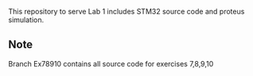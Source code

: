This repository to serve Lab 1 includes STM32 source code and proteus simulation.

## Note

Branch Ex78910 contains all source code for exercises 7,8,9,10
